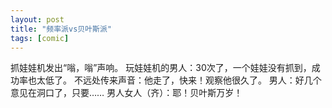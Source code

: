 ```yaml
---
layout: post
title: "频率派vs贝叶斯派"
tags: [comic]
---
```

抓娃娃机发出“嗡，嗡”声响。
玩娃娃机的男人：30次了，一个娃娃没有抓到，成功率也太低了。
不远处传来声音：他走了，快来！观察他很久了。
男人：好几个意见在洞口了，只要……
男人女人（齐）：耶！贝叶斯万岁！
